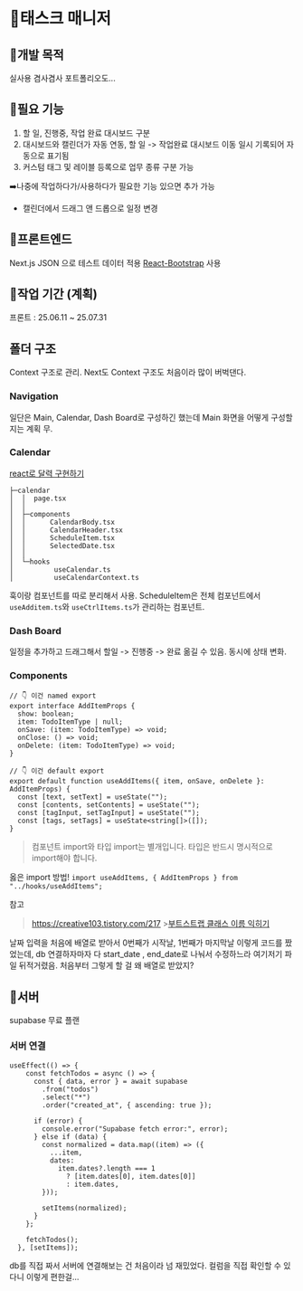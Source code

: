 # 💎태스크 매니저

## 💟개발 목적

실사용
겸사겸사 포트폴리오도...

## 💟필요 기능

1. 할 일, 진행중, 작업 완료 대시보드 구분
2. 대시보드와 캘린더가 자동 연동, 할 일 -> 작업완료 대시보드 이동 일시 기록되어 자동으로 표기됨
3. 커스텀 태그 및 레이블 등록으로 업무 종류 구분 가능

➡️나중에 작업하다가/사용하다가 필요한 기능 있으면 추가 가능

- 캘린더에서 드래그 앤 드롭으로 일정 변경

## 💟프론트엔드

Next.js
JSON 으로 테스트 데이터 적용
[React-Bootstrap](https://react-bootstrap.netlify.app/docs/getting-started/introduction) 사용

## 💟작업 기간 (계획)

프론트 : 25.06.11 ~ 25.07.31

## 폴더 구조

Context 구조로 관리. Next도 Context 구조도 처음이라 많이 버벅댄다.

### Navigation

일단은 Main, Calendar, Dash Board로 구성하긴 했는데 Main 화면을 어떻게 구성할 지는 계획 무.

### Calendar

[react로 달력 구현하기](https://velog.io/@rachel28/React-%EC%BA%98%EB%A6%B0%EB%8D%94%EB%A5%BC-%EA%B5%AC%ED%98%84%ED%95%B4%EB%B3%B4%EC%9E%90-feat.-date-fns)

```
├─calendar
│  │  page.tsx
│  │
│  ├─components
│  │      CalendarBody.tsx
│  │      CalendarHeader.tsx
│  │      ScheduleItem.tsx
│  │      SelectedDate.tsx
│  │
│  └─hooks
│          useCalendar.ts
│          useCalendarContext.ts
```

훅이랑 컴포넌트를 따로 분리해서 사용. ScheduleItem은 전체 컴포넌트에서 `useAdditem.ts`와 `useCtrlItems.ts`가 관리하는 컴포넌트.

### Dash Board

일정을 추가하고 드래그해서 할일 -> 진행중 -> 완료 옮길 수 있음. 동시에 상태 변화.

### Components

```
// 👇 이건 named export
export interface AddItemProps {
  show: boolean;
  item: TodoItemType | null;
  onSave: (item: TodoItemType) => void;
  onClose: () => void;
  onDelete: (item: TodoItemType) => void;
}

// 👇 이건 default export
export default function useAddItems({ item, onSave, onDelete }: AddItemProps) {
  const [text, setText] = useState("");
  const [contents, setContents] = useState("");
  const [tagInput, setTagInput] = useState("");
  const [tags, setTags] = useState<string[]>([]);
}
```

> 컴포넌트 import와 타입 import는 별개입니다.
> 타입은 반드시 명시적으로 import해야 합니다.

옳은 import 방법!
`import useAddItems, { AddItemProps } from "../hooks/useAddItems";`

참고

> https://creative103.tistory.com/217 >[부트스트랩 클래스 이름 익히기](https://inpa.tistory.com/entry/BootStrap5-%F0%9F%93%9A-%EB%B6%80%ED%8A%B8%EC%8A%A4%ED%8A%B8%EB%9E%A9-%ED%81%B4%EB%9E%98%EC%8A%A4-%EC%9D%B4%EB%A6%84-%EC%A0%95%EB%A6%AC)

날짜 입력을 처음에 배열로 받아서 0번째가 시작날, 1번째가 마지막날 이렇게 코드를 짰었는데, db 연결하자마자 다 start_date , end_date로 나눠서 수정하느라 여기저기 파일 뒤적거렸음. 처음부터 그렇게 할 걸 왜 배열로 받았지?

## 💟서버

supabase 무료 플랜

### 서버 연결

```
useEffect(() => {
    const fetchTodos = async () => {
      const { data, error } = await supabase
        .from("todos")
        .select("*")
        .order("created_at", { ascending: true });

      if (error) {
        console.error("Supabase fetch error:", error);
      } else if (data) {
        const normalized = data.map((item) => ({
          ...item,
          dates:
            item.dates?.length === 1
              ? [item.dates[0], item.dates[0]]
              : item.dates,
        }));

        setItems(normalized);
      }
    };

    fetchTodos();
  }, [setItems]);
```

db를 직접 짜서 서버에 연결해보는 건 처음이라 넘 재밌었다.
컬럼을 직접 확인할 수 있다니 이렇게 편한걸...

